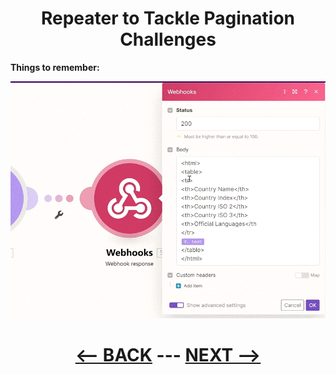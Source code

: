 <div align="center">



# Repeater to Tackle Pagination Challenges

</div>

   
__Things to remember:__

![Webhook responce](pic/l4webhookshtmlresponce.gif)

<div align="center">
  
# [<-- BACK](l4advancedwebhooks.md) --- [NEXT -->](l4.md)
</div>
